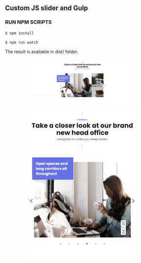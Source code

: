 <h2> Custom JS slider and Gulp </h2>

<h3> RUN NPM SCRIPTS </h3>

<pre class="notranslate">
<code>$ npm install</code>
</pre>

<pre class="notranslate">
<code>$ npm run watch</code>
</pre>

The result is available in dist/ folder.

<p align="center">
  <img src="./images/desktop.png" width="350" title="desktop__image">
  <img src="./images/responsive.png" width="350" alt="responsive__image">
</p>
